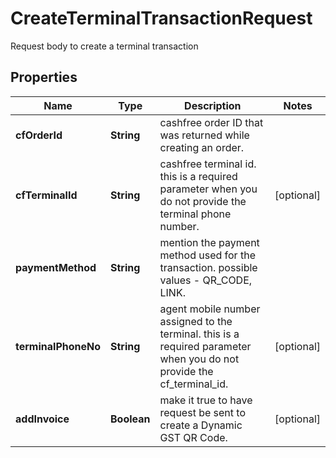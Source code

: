 

# CreateTerminalTransactionRequest

Request body to create a terminal transaction

## Properties

| Name | Type | Description | Notes |
|------------ | ------------- | ------------- | -------------|
|**cfOrderId** | **String** | cashfree order ID that was returned while creating an order. |  |
|**cfTerminalId** | **String** | cashfree terminal id. this is a required parameter when you do not provide the terminal phone number. |  [optional] |
|**paymentMethod** | **String** | mention the payment method used for the transaction. possible values - QR_CODE, LINK. |  |
|**terminalPhoneNo** | **String** | agent mobile number assigned to the terminal. this is a required parameter when you do not provide the cf_terminal_id. |  [optional] |
|**addInvoice** | **Boolean** | make it true to have request be sent to create a Dynamic GST QR Code. |  [optional] |



